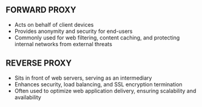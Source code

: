 ## FORWARD PROXY
- Acts on behalf of client devices
- Provides anonymity and security for end-users
- Commonly used for web filtering, content caching, and protecting internal networks from external threats

## REVERSE PROXY
- Sits in front of web servers, serving as an intermediary
- Enhances security, load balancing, and SSL encryption termination
- Often used to optimize web application delivery, ensuring scalability and availability
